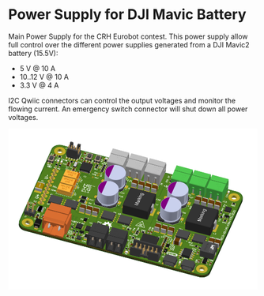# Power Supply for DJI Mavic Battery

Main Power Supply for the CRH Eurobot contest. This power supply allow full control over the 
different power supplies generated from a DJI Mavic2 battery (15.5V):

- 5 V @ 10 A
- 10..12 V @ 10 A
- 3.3 V @ 4 A

I2C Qwiic connectors can control the output voltages and monitor the flowing current. An emergency 
switch connector will shut down all power voltages. 

![3D View](Assets/3D-Top.png)
  
